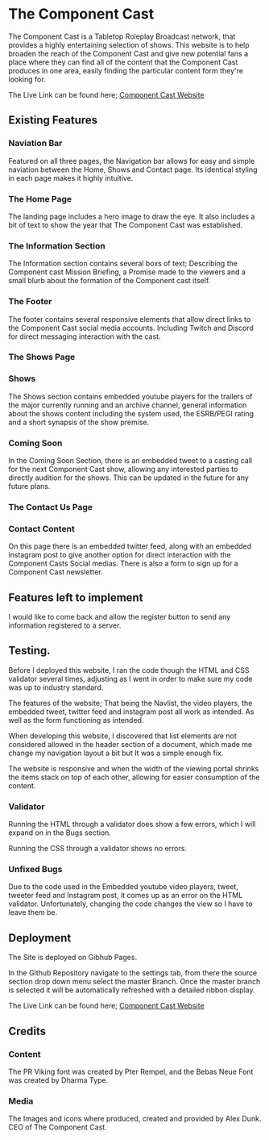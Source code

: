 # The Component Cast

The Component Cast is a Tabletop Roleplay Broadcast network, that provides a highly entertaining selection of shows. This website is to help broaden the reach of the Component Cast and give new potential fans a place where they can find all of the content that the Component Cast produces in one area, easily finding the particular content form they're looking for. 

The Live Link can be found here; [Component Cast Website](https://mikeyredmon.github.io/ComponentCastWebsite/)

## Existing Features

### Naviation Bar

Featured on all three pages, the Navigation bar allows for easy and simple naviation between the Home, Shows and Contact page. Its identical styling in each page makes it highly intuitive.

### The Home Page

The landing page includes a hero image to draw the eye. It also includes a bit of text to show the year that The Component Cast was established. 

### The Information Section

The Information section contains several boxs of text; Describing the Component cast Mission Briefing, a Promise made to the viewers and a small blurb about the formation of the Component cast itself. 

### The Footer

The footer contains several responsive elements that allow direct links to the Component Cast social media accounts. Including Twitch and Discord for direct messaging interaction with the cast. 

### The Shows Page

### Shows

The Shows section contains embedded youtube players for the trailers of the major currently running and an archive channel, general information about the shows content including the system used, the ESRB/PEGI rating and a short synapsis of the show premise. 

### Coming Soon 

In the Coming Soon Section, there is an embedded tweet to a casting call for the next Component Cast show, allowing any interested parties to directly audition for the shows. This can be updated in the future for any future plans. 

### The Contact Us Page

### Contact Content

On this page there is an embedded twitter feed, along with an embedded instagram post to give another option for direct interaction with the Component Casts Social medias. There is also a form to sign up for a Component Cast newsletter. 

## Features left to implement

I would like to come back and allow the register button to send any information registered to a server. 

## Testing. 

Before I deployed this website, I ran the code though the HTML and CSS validator several times, adjusting as I went in order to make sure my code was up to industry standard. 

The features of the website; That being the Navlist, the video players, the embedded tweet, twitter feed and instagram post all work as intended. As well as the form functioning as intended. 

When developing this website, I discovered that list elements are not considered allowed in the header section of a document, which made me change my navigation layout a bit but It was a simple enough fix. 

The website is responsive and when the width of the viewing portal shrinks the items stack on top of each other, allowing for easier consumption of the content. 

### Validator

Running the HTML through a validator does show a few errors, which I will expand on in the Bugs section. 

Running the CSS through a validator shows no errors. 

### Unfixed Bugs

Due to the code used in the Embedded youtube video players, tweet, tweeter feed and Instagram post, it comes up as an error on the HTML validator. Unfortunately, changing the code changes the view so I have to leave them be. 

## Deployment 

The Site is deployed on Gibhub Pages. 

In the Github Repository navigate to the settings tab, from there the source section drop down menu select the master Branch. Once the master branch is selected it will be automatically refreshed with a detailed ribbon display. 

The Live Link can be found here; [Component Cast Website](https://mikeyredmon.github.io/ComponentCastWebsite/)

## Credits

### Content 

The PR Viking font was created by Pter Rempel, and the Bebas Neue Font was created by Dharma Type. 

### Media

The Images and icons where produced, created and provided by Alex Dunk. CEO of The Component Cast. 
